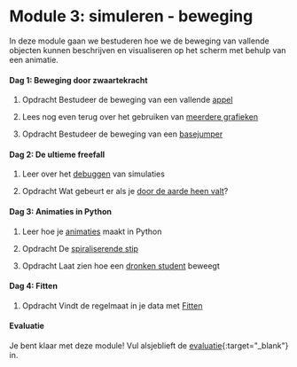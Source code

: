 # Module 3: simuleren - beweging 

In deze module gaan we bestuderen hoe we de beweging van vallende objecten kunnen beschrijven en visualiseren op het scherm met behulp van een animatie.

#### Dag 1: Beweging door zwaartekracht

1. <span class="badge badge-primary">Opdracht</span> Bestudeer de beweging van een vallende [appel](/beweging/appel)

2. Lees nog even terug over het gebruiken van [meerdere grafieken](/technieken/plot)

3. <span class="badge badge-primary">Opdracht</span> Bestudeer de beweging van een [basejumper](/beweging/basejump)

#### Dag 2: De ultieme freefall

1. Leer over het [debuggen](/python/debuggen) van simulaties

2. <span class="badge badge-primary">Opdracht</span> Wat gebeurt er als je [door de aarde heen valt](/beweging/freefall)?

#### Dag 3: Animaties in Python

1. Leer hoe je [animaties](/python/animaties) maakt in Python

2. <span class="badge badge-primary">Opdracht</span> De [spiraliserende stip](/beweging/stip)

3. <span class="badge badge-primary">Opdracht</span> Laat zien hoe een [dronken student](/beweging/student) beweegt

#### Dag 4: Fitten

1. <span class="badge badge-primary">Opdracht</span> Vindt de regelmaat in je data met [Fitten](/beweging/fitten)

#### Evaluatie

Je bent klaar met deze module! Vul alsjeblieft de [evaluatie](https://goo.gl/forms/bMEPwmQeLxMZ13qE2){:target="_blank"} in.
